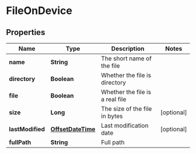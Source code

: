 # FileOnDevice

## Properties
Name | Type | Description | Notes
------------ | ------------- | ------------- | -------------
**name** | **String** | The short name of the file | 
**directory** | **Boolean** | Whether the file is directory | 
**file** | **Boolean** | Whether the file is a real file | 
**size** | **Long** | The size of the file in bytes |  [optional]
**lastModified** | [**OffsetDateTime**](OffsetDateTime.md) | Last modification date |  [optional]
**fullPath** | **String** | Full path | 
